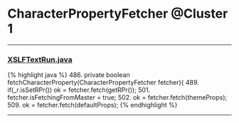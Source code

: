 # CharacterPropertyFetcher @Cluster 1

***

### [XSLFTextRun.java](https://searchcode.com/codesearch/view/97406808/)
{% highlight java %}
486. private boolean fetchCharacterProperty(CharacterPropertyFetcher fetcher){
489.     if(_r.isSetRPr()) ok = fetcher.fetch(getRPr());
501.                     fetcher.isFetchingFromMaster = true;
502.                     ok = fetcher.fetch(themeProps);
509.                     ok = fetcher.fetch(defaultProps);
{% endhighlight %}

***

